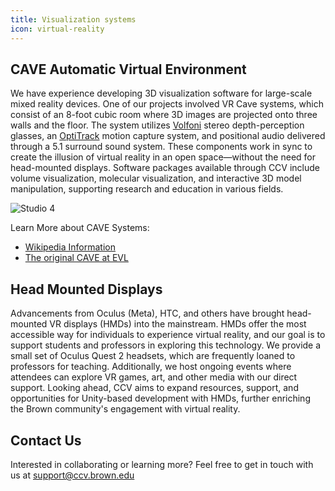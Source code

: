 ```yaml
---
title: Visualization systems
icon: virtual-reality
---
```



## CAVE Automatic Virtual Environment 

We have experience developing 3D visualization software for large-scale mixed reality devices.
One of our projects involved VR Cave systems, which consist of an 8-foot cubic room where 3D images are projected onto three walls and the floor. The system utilizes [Volfoni](http://volfoni.com/en/edge-rf/) stereo depth-perception glasses, an [OptiTrack](https://optitrack.com) motion capture system, and positional audio delivered through a 5.1 surround sound system. These components work in sync to create the illusion of virtual reality in an open space—without the need for head-mounted displays.
Software packages available through CCV include volume visualization, molecular visualization, and interactive 3D model manipulation, supporting research and education in various fields.

![Studio 4](/content/images/spaces/cave.jpg)

Learn More about CAVE Systems:

* [Wikipedia Information](https://en.wikipedia.org/wiki/Cave_automatic_virtual_environment)
* [The original CAVE at EVL](http://www.evl.uic.edu/pape/CAVE/)

## Head Mounted Displays

Advancements from Oculus (Meta), HTC, and others have brought head-mounted VR displays (HMDs) into the mainstream. HMDs offer the most accessible way for individuals to experience virtual reality, and our goal is to support students and professors in exploring this technology.
We provide a small set of Oculus Quest 2 headsets, which are frequently loaned to professors for teaching. Additionally, we host ongoing events where attendees can explore VR games, art, and other media with our direct support.
Looking ahead, CCV aims to expand resources, support, and opportunities for Unity-based development with HMDs, further enriching the Brown community's engagement with virtual reality.

## Contact Us
Interested in collaborating or learning more? Feel free to get in touch with us at support@ccv.brown.edu